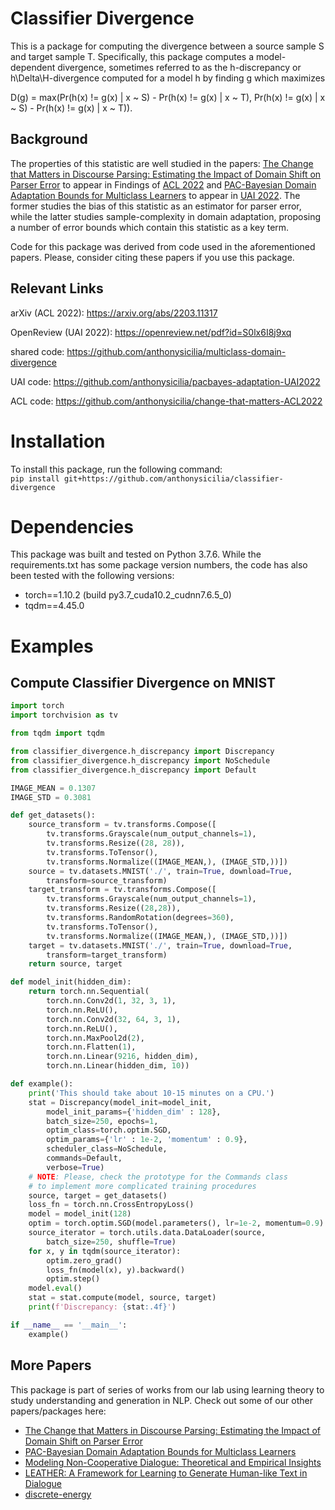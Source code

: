 # Classifier Divergence
This is a package for computing the divergence between a source sample S 
and target sample T. Specifically, this package computes
a model-dependent divergence, sometimes referred to as the h-discrepancy or h\Delta\H-divergence
computed for a model h by finding g which maximizes 

D(g) = max(Pr(h(x) != g(x) | x ~ S) - Pr(h(x) != g(x) | x ~ T),
    Pr(h(x) != g(x) | x ~ S) - Pr(h(x) != g(x) | x ~ T)).

## Background
The properties of this statistic are well studied in the papers:
[The Change that Matters in Discourse Parsing: Estimating the Impact of Domain Shift on Parser Error](https://arxiv.org/abs/2203.11317) to appear 
in Findings of [ACL 2022](https://www.2022.aclweb.org) and [PAC-Bayesian Domain Adaptation Bounds for Multiclass Learners](https://openreview.net/pdf?id=S0lx6I8j9xq) to appear in 
[UAI 2022](https://www.auai.org/uai2022/). The former studies the bias of this statistic as an estimator for parser error, while the latter studies 
sample-complexity in domain adaptation, proposing a number of error bounds which contain this statistic as a key term.

Code for this package was derived from code used in the aforementioned papers. Please, consider citing these papers if you use this package.

## Relevant Links
arXiv (ACL 2022): https://arxiv.org/abs/2203.11317

OpenReview (UAI 2022): https://openreview.net/pdf?id=S0lx6I8j9xq

shared code: https://github.com/anthonysicilia/multiclass-domain-divergence

UAI code: https://github.com/anthonysicilia/pacbayes-adaptation-UAI2022

ACL code: https://github.com/anthonysicilia/change-that-matters-ACL2022

# Installation
To install this package, run the following command: <br>
``` pip install git+https://github.com/anthonysicilia/classifier-divergence ```

# Dependencies
This package was built and tested on Python 3.7.6. While the requirements.txt has some package version numbers, the code has also been tested with the following versions:
 - torch==1.10.2 (build py3.7_cuda10.2_cudnn7.6.5_0)
 - tqdm==4.45.0

# Examples
## Compute Classifier Divergence on MNIST
```python
import torch
import torchvision as tv

from tqdm import tqdm

from classifier_divergence.h_discrepancy import Discrepancy
from classifier_divergence.h_discrepancy import NoSchedule
from classifier_divergence.h_discrepancy import Default

IMAGE_MEAN = 0.1307
IMAGE_STD = 0.3081

def get_datasets():
    source_transform = tv.transforms.Compose([
        tv.transforms.Grayscale(num_output_channels=1), 
        tv.transforms.Resize((28, 28)), 
        tv.transforms.ToTensor(), 
        tv.transforms.Normalize((IMAGE_MEAN,), (IMAGE_STD,))])
    source = tv.datasets.MNIST('./', train=True, download=True, 
        transform=source_transform)
    target_transform = tv.transforms.Compose([
        tv.transforms.Grayscale(num_output_channels=1), 
        tv.transforms.Resize((28,28)), 
        tv.transforms.RandomRotation(degrees=360),
        tv.transforms.ToTensor(),
        tv.transforms.Normalize((IMAGE_MEAN,), (IMAGE_STD,))])
    target = tv.datasets.MNIST('./', train=True, download=True, 
        transform=target_transform)
    return source, target

def model_init(hidden_dim):
    return torch.nn.Sequential(
        torch.nn.Conv2d(1, 32, 3, 1),
        torch.nn.ReLU(),
        torch.nn.Conv2d(32, 64, 3, 1),
        torch.nn.ReLU(),
        torch.nn.MaxPool2d(2),
        torch.nn.Flatten(1),
        torch.nn.Linear(9216, hidden_dim),
        torch.nn.Linear(hidden_dim, 10))

def example():
    print('This should take about 10-15 minutes on a CPU.')
    stat = Discrepancy(model_init=model_init,
        model_init_params={'hidden_dim' : 128},
        batch_size=250, epochs=1, 
        optim_class=torch.optim.SGD,
        optim_params={'lr' : 1e-2, 'momentum' : 0.9},
        scheduler_class=NoSchedule,
        commands=Default,
        verbose=True)
    # NOTE: Please, check the prototype for the Commands class
    # to implement more complicated training procedures
    source, target = get_datasets()
    loss_fn = torch.nn.CrossEntropyLoss()
    model = model_init(128)
    optim = torch.optim.SGD(model.parameters(), lr=1e-2, momentum=0.9)
    source_iterator = torch.utils.data.DataLoader(source,
        batch_size=250, shuffle=True)
    for x, y in tqdm(source_iterator):
        optim.zero_grad()
        loss_fn(model(x), y).backward()
        optim.step()
    model.eval()
    stat = stat.compute(model, source, target)
    print(f'Discrepancy: {stat:.4f}')

if __name__ == '__main__':
    example()

 ```
 ## More Papers
 This package is part of series of works from our lab using learning theory to study understanding and generation in NLP. Check out some of our other papers/packages here:
  - [The Change that Matters in Discourse Parsing: Estimating the Impact of Domain Shift on Parser Error](https://arxiv.org/abs/2203.11317)
  - [PAC-Bayesian Domain Adaptation Bounds for Multiclass Learners](https://openreview.net/forum?id=S0lx6I8j9xq)
  - [Modeling Non-Cooperative Dialogue: Theoretical and Empirical Insights](https://direct.mit.edu/tacl/article/doi/10.1162/tacl_a_00507/113020/Modeling-Non-Cooperative-Dialogue-Theoretical-and)
  - [LEATHER: A Framework for Learning to Generate Human-like Text in Dialogue](https://arxiv.org/abs/2210.07777)
  - [discrete-energy](https://github.com/anthonysicilia/discrete-energy)
